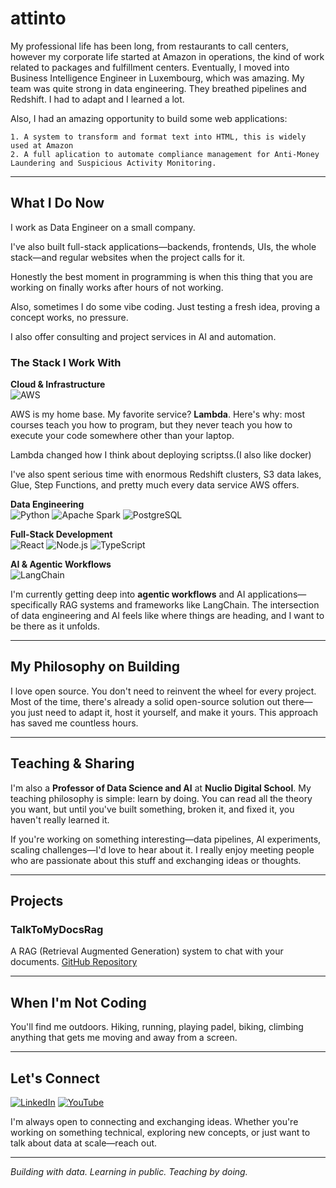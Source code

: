# attinto


My professional life has been long, from restaurants to call centers, however my corporate life started at Amazon in operations, the kind of work related to packages and fulfillment centers. Eventually, I moved into Business Intelligence Engineer in Luxembourg, which was amazing. My team was quite strong in data engineering. They breathed pipelines and Redshift. I had to adapt and I learned a lot.

Also, I had an amazing opportunity to build some web applications:

    1. A system to transform and format text into HTML, this is widely used at Amazon
    2. A full aplication to automate compliance management for Anti-Money Laundering and Suspicious Activity Monitoring.


---

## What I Do Now

I work as Data Engineer on a small company. 

I've also built full-stack applications—backends, frontends, UIs, the whole stack—and regular websites when the project calls for it.

Honestly the best moment in programming is when this thing that you are working on finally works after hours of not working.

Also, sometimes I do some vibe coding. Just testing a fresh idea, proving a concept works, no pressure.

I also offer consulting and project services in AI and automation.   

### The Stack I Work With

**Cloud & Infrastructure**  
![AWS](https://img.shields.io/badge/AWS-232F3E?style=flat&logo=amazon-aws&logoColor=white)

AWS is my home base. My favorite service? **Lambda**. Here's why: most courses teach you how to program, but they never teach you how to execute your code somewhere other than your laptop. 

Lambda changed how I think about deploying scriptss.(I also like docker)

I've also spent serious time with enormous Redshift clusters, S3 data lakes, Glue, Step Functions, and pretty much every data service AWS offers.

**Data Engineering**  
![Python](https://img.shields.io/badge/Python-3776AB?style=flat&logo=python&logoColor=white)
![Apache Spark](https://img.shields.io/badge/Apache_Spark-E25A1C?style=flat&logo=apache-spark&logoColor=white)
![PostgreSQL](https://img.shields.io/badge/PostgreSQL-316192?style=flat&logo=postgresql&logoColor=white)

**Full-Stack Development**  
![React](https://img.shields.io/badge/React-20232A?style=flat&logo=react&logoColor=61DAFB)
![Node.js](https://img.shields.io/badge/Node.js-339933?style=flat&logo=node.js&logoColor=white)
![TypeScript](https://img.shields.io/badge/TypeScript-007ACC?style=flat&logo=typescript&logoColor=white)

**AI & Agentic Workflows**  
![LangChain](https://img.shields.io/badge/LangChain-121212?style=flat&logo=chainlink&logoColor=white)

I'm currently getting deep into **agentic workflows** and AI applications—specifically RAG systems and frameworks like LangChain. The intersection of data engineering and AI feels like where things are heading, and I want to be there as it unfolds.

---

## My Philosophy on Building

I love open source. You don't need to reinvent the wheel for every project. Most of the time, there's already a solid open-source solution out there—you just need to adapt it, host it yourself, and make it yours. This approach has saved me countless hours.

---

## Teaching & Sharing

I'm also a **Professor of Data Science and AI** at **Nuclio Digital School**. My teaching philosophy is simple: learn by doing. You can read all the theory you want, but until you've built something, broken it, and fixed it, you haven't really learned it.

If you're working on something interesting—data pipelines, AI experiments, scaling challenges—I'd love to hear about it. I really enjoy meeting people who are passionate about this stuff and exchanging ideas or thoughts.

---

## Projects

### TalkToMyDocsRag
A RAG (Retrieval Augmented Generation) system to chat with your documents.
[GitHub Repository](https://github.com/attinto/TalkToMyDocsRag)

---

## When I'm Not Coding

You'll find me outdoors. Hiking, running, playing padel, biking, climbing anything that gets me moving and away from a screen. 

---

## Let's Connect

[![LinkedIn](https://img.shields.io/badge/LinkedIn-0077B5?style=flat&logo=linkedin&logoColor=white)]([https://linkedin.com/in/your-profile](https://www.linkedin.com/in/alejandro-tinto/))
[![YouTube](https://img.shields.io/badge/YouTube-FF0000?style=flat&logo=youtube&logoColor=white)]([https://youtube.com/@your-channel](https://www.youtube.com/channel/UCf6SvG9k9O7L8Ak2UPrT1hA))

I'm always open to connecting and exchanging ideas. Whether you're working on something technical, exploring new concepts, or just want to talk about data at scale—reach out.

---

*Building with data. Learning in public. Teaching by doing.*
